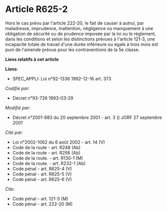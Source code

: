 # Article R625-2

Hors le cas prévu par l'article 222-20, le fait de causer à autrui, par maladresse, imprudence, inattention, négligence ou
manquement à une obligation de sécurité ou de prudence imposée par la loi ou le règlement, dans les conditions et selon les
distinctions prévues à l'article 121-3, une incapacité totale de travail d'une durée inférieure ou égale à trois mois est
puni de l'amende prévue pour les contraventions de la 5e classe.

**Liens relatifs à cet article**

**Liens**:

  - SPEC_APPLI: Loi n°92-1336 1992-12-16 art. 373

_Codifié par_:

  - Décret n°93-726 1993-03-29

_Modifié par_:

  - Décret n°2001-883 du 20 septembre 2001 - art. 3 () JORF 27 septembre 2001

_Cité par_:

  - Loi n°2002-1062 du 6 août 2002 - art. 14 (V)
  - Code de la route - art. R248 (Ab)
  - Code de la route - art. R256 (Ab)
  - Code de la route. - art. R130-1 (M)
  - Code de la route. - art. R232-1 (Ab)
  - Code pénal - art. R625-4 (V)
  - Code pénal - art. R625-5 (V)
  - Code pénal - art. R625-6 (V)

_Cite_:

  - Code pénal - art. 121-3 (M)
  - Code pénal - art. 222-20 (M)
